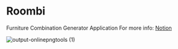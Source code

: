 # Roombi
Furniture Combination Generator Application
For more info: [Notion](https://bit.ly/roombi)

![output-onlinepngtools (1)](https://user-images.githubusercontent.com/80619766/225989381-c06b1ecf-3fed-4886-82b2-063cb046f907.png)

